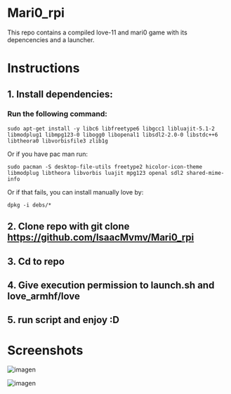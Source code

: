 # Mari0_rpi

This repo contains a compiled love-11 and mari0 game with its depencencies and a launcher.

# Instructions
## 1. Install dependencies:
### Run the following command:
```
sudo apt-get install -y libc6 libfreetype6 libgcc1 libluajit-5.1-2 libmodplug1 libmpg123-0 libogg0 libopenal1 libsdl2-2.0-0 libstdc++6 libtheora0 libvorbisfile3 zlib1g
```
Or if you have pac man run:
```
sudo pacman -S desktop-file-utils freetype2 hicolor-icon-theme libmodplug libtheora libvorbis luajit mpg123 openal sdl2 shared-mime-info
```
Or if that fails, you can install manually love by:
```
dpkg -i debs/*
```
## 2. Clone repo with git clone https://github.com/IsaacMvmv/Mari0_rpi
## 3. Cd to repo
## 4. Give execution permission to launch.sh and love_armhf/love
## 5. run script and enjoy :D

# Screenshots

![imagen](https://user-images.githubusercontent.com/67015742/119711990-6bd21500-be60-11eb-8fbb-9761ebf179c4.png)

![imagen](https://user-images.githubusercontent.com/67015742/119712093-87d5b680-be60-11eb-9507-57c5ba74adb5.png)
